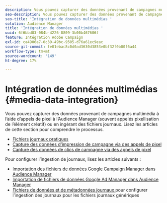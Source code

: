 ```yaml
---
description: Vous pouvez capturer des données provenant de campagnes multimédia à l’aide d’appels de pixel à l’Audience Manager (souvent appelés pixellisation de l’élément créatif) ou en ingérant des fichiers journaux.
seo-description: Vous pouvez capturer des données provenant de campagnes multimédia à l’aide d’appels de pixel à l’Audience Manager (souvent appelés pixellisation de l’élément créatif) ou en ingérant des fichiers journaux.
seo-title: 'Intégration de données multimédias '
solution: Audience Manager
title: 'Intégration de données multimédias '
uuid: 6f6bbd03-084b-4226-8809-3b00b467606f
feature: Intégration Adobe Campaign
exl-id: ca4906a7-0c39-49bc-9505-d76a61ec9eac
source-git-commit: fe01ebac8c0d0ad3630d3853e0bf32f0b00f6a44
workflow-type: tm+mt
source-wordcount: '149'
ht-degree: 17%

---
```


# Intégration de données multimédias  {#media-data-integration}

Vous pouvez capturer des données provenant de campagnes multimédia à l’aide d’appels de pixel à l’Audience Manager (souvent appelés pixellisation de l’élément créatif) ou en ingérant des fichiers journaux. Lisez les articles de cette section pour comprendre le processus.

<!-- c_camp_data_int.xml -->

* [Fichiers journaux pratiques](/help/using/integration/media-data-integration/actionable-log-files.md)
* [Capture des données d’impression de campagne via des appels de pixel](/help/using/integration/media-data-integration/impression-data-pixels.md)
* [Capture des données de clics de campagne via des appels de pixel](/help/using/integration/media-data-integration/click-data-pixels.md)

Pour configurer l’ingestion de journaux, lisez les articles suivants :

* [Importation des fichiers de données Google Campaign Manager dans Audience Manager](/help/using/reporting/audience-optimization-reports/aor-advertisers/import-dcm.md)
* [Importation de fichiers de données Google Ad Manager dans Audience Manager ](/help/using/reporting/audience-optimization-reports/aor-publishers/import-dfp.md)
* [Fichiers de données et de métadonnées journaux ](/help/using/reporting/audience-optimization-reports/metadata-files-intro/metadata-files-intro.md) pour configurer l’ingestion des journaux pour les fichiers journaux génériques
